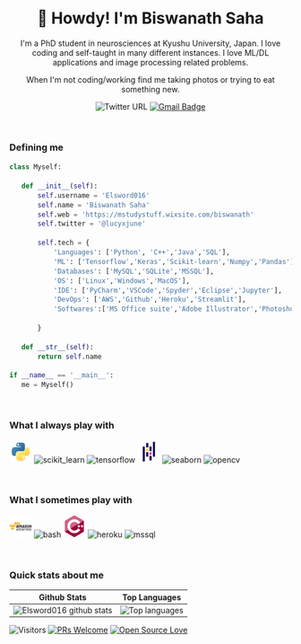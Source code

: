 <h1 align="center">🤠 Howdy! I'm Biswanath Saha</h1>

<p align="center">
I'm a PhD student in neurosciences at Kyushu University, Japan. I love coding and self-taught in many different instances. I love ML/DL applications and image processing related problems.   
</p>
<p align="center"> 
When I'm not coding/working find me taking photos or trying to eat something new.
</p>

<div align="center">

  ![Twitter URL](https://img.shields.io/twitter/url?url=https%3A%2F%2Ftwitter.com%2FLucyXJune)
  [![Gmail Badge](https://img.shields.io/badge/-bsaha0659@gmail.com-c14438?style=flat-square&logo=Gmail&logoColor=white&link=mailto:bsaha0659@gmail.com)](mailto:bsaha0659@gmail.com)
</div>
<br>

<h3> Defining me </h3>

 ```Python
 class Myself:
    
    def __init__(self):
        self.username = 'Elsword016'
        self.name = 'Biswanath Saha'
        self.web = 'https://mstudystuff.wixsite.com/biswanath'
        self.twitter = '@lucyxjune'

        self.tech = {
            'Languages': ['Python', 'C++','Java','SQL'],
            'ML': ['Tensorflow','Keras','Scikit-learn','Numpy','Pandas'],
            'Databases': ['MySQL','SQLite','MSSQL'],
            'OS': ['Linux','Windows','MacOS'],
            'IDE': ['PyCharm','VSCode','Spyder','Eclipse','Jupyter'],
            'DevOps': ['AWS','Github','Heroku','Streamlit'],
            'Softwares':['MS Office suite','Adobe Illustrator','Photoshop','Blender','Unreal Engine']

        }
    
    def __str__(self):
        return self.name 

if __name__ == '__main__':
    me = Myself()            
 ```
 
<br>

### What I always play with
<p> 
  <img src="https://raw.githubusercontent.com/devicons/devicon/master/icons/python/python-original.svg" alt="python" width="40" height="40">
  <img src="https://upload.wikimedia.org/wikipedia/commons/0/05/Scikit_learn_logo_small.svg" alt="scikit_learn" width="40" height="40">
  <img src="https://www.vectorlogo.zone/logos/tensorflow/tensorflow-icon.svg" alt="tensorflow" width="40" height="40">
  <img src="https://raw.githubusercontent.com/devicons/devicon/2ae2a900d2f041da66e950e4d48052658d850630/icons/pandas/pandas-original.svg" alt="pandas" width="40" height="40">
  <img src="https://seaborn.pydata.org/_images/logo-mark-lightbg.svg" alt="seaborn" width="40" height="40">
  <img src="https://www.vectorlogo.zone/logos/opencv/opencv-icon.svg" alt="opencv" width="40" height="40">
  </p>

<br>

### What I sometimes play with
<p>
  <img src="https://raw.githubusercontent.com/devicons/devicon/master/icons/amazonwebservices/amazonwebservices-original-wordmark.svg" alt="aws" width="40" height="40">
  <img src="https://www.vectorlogo.zone/logos/gnu_bash/gnu_bash-icon.svg" alt="bash" width="40" height="40">
  <img src="https://raw.githubusercontent.com/devicons/devicon/master/icons/cplusplus/cplusplus-original.svg" alt="cplusplus" width="40" height="40">
  <img src="https://www.vectorlogo.zone/logos/heroku/heroku-icon.svg" alt="heroku" width="40" height="40">
  <img src="https://www.svgrepo.com/show/303229/microsoft-sql-server-logo.svg" alt="mssql" width="40" height="40">
</p>

<br>

### Quick stats about me
| Github Stats | Top Languages |
| --- | --- |
| ![Elsword016 github stats](https://github-readme-stats.vercel.app/api?username=elsword016&show_icons=true&theme=dark)| ![Top languages](https://github-readme-stats.vercel.app/api/top-langs/?username=elsword016&show_icons=true&title_color=f6c32c&icon_color=f6c32c&text_color=9f9f9f&bg_color=151515&count_private=true&layout=compact) |




![Visitors](https://visitor-badge.glitch.me/badge?page_id=elsword016) [![PRs Welcome](https://img.shields.io/badge/PRs-welcome-brightgreen.svg?style=flat&logo=github)](https://github.com/elsword016) [![Open Source Love](https://badges.frapsoft.com/os/v2/open-source.svg?v=103)](https://github.com/elsword016)
